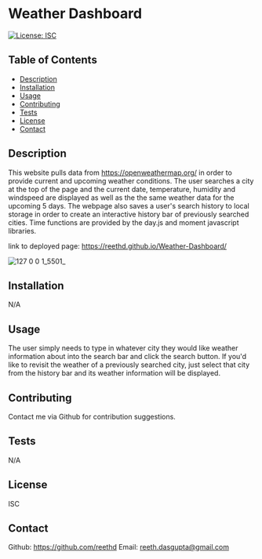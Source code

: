  # Weather Dashboard
  [![License: ISC](https://img.shields.io/badge/License-ISC-blue.svg)](https://opensource.org/licenses/ISC)

  ## Table of Contents
  - [Description](#description)
  - [Installation](#installation)
  - [Usage](#usage)
  - [Contributing](#contributing)
  - [Tests](#tests) 
  - [License](#license)
  - [Contact](#contact)

  ## Description
  This website pulls data from https://openweathermap.org/ in order to provide current and upcoming weather conditions. The user searches a city at the top of the page and the current date, temperature, humidity and windspeed are displayed as well as the the same weather data for the upcoming 5 days. The webpage also saves a user's search history to local storage in order to create an interactive history bar of previously searched cities. Time functions are provided by the day.js and moment javascript libraries.
  
  link to deployed page: https://reethd.github.io/Weather-Dashboard/

![127 0 0 1_5501_](https://user-images.githubusercontent.com/115037176/206544500-80f2da07-83ac-4a20-8c7f-2fe3f68698c2.png)

  ## Installation
  N/A

  ## Usage
The user simply needs to type in whatever city they would like weather information about into the search bar and click the search button. If you'd like to revisit the weather of a previously searched city, just select that city from the history bar and its weather information will be displayed.

  ## Contributing
  Contact me via Github for contribution suggestions.

  ## Tests
  N/A
  
  ## License
  ISC

  ## Contact
  Github: https://github.com/reethd
  Email: reeth.dasgupta@gmail.com


